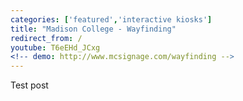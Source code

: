 ```yaml
---
categories: ['featured','interactive kiosks']
title: "Madison College - Wayfinding"
redirect_from: /
youtube: T6eEHd_JCxg
<!-- demo: http://www.mcsignage.com/wayfinding -->
---
```


Test post
